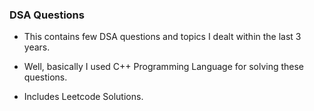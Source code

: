 ### DSA Questions


- This contains few DSA questions and topics I dealt within the last 3 years.

- Well, basically I used C++ Programming Language for solving these questions.

- Includes Leetcode Solutions.


